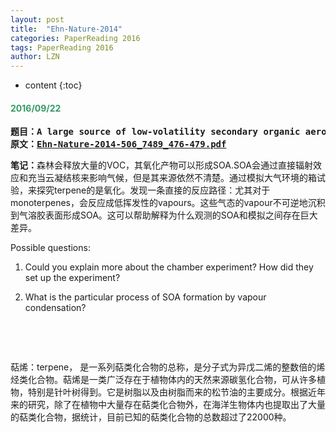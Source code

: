 ```yaml
---
layout: post
title:  "Ehn-Nature-2014" 
categories: PaperReading 2016
tags: PaperReading 2016
author: LZN
---
```


* content
{:toc}

<h4><span style="color: #339966;"><strong>2016/09/22</strong></span></h4>
<pre><strong>题目：A large source of low-volatility secondary organic aerosol</strong>
<strong>原文：<a href="http://202.116.70.21/L_Zealot/workspace/paperhub/warehouse/Ehn-Nature-2014-506_7489_476-479.pdf">Ehn-Nature-2014-506_7489_476-479.pdf</a></strong></pre>
<strong>笔记：</strong>森林会释放大量的VOC，其氧化产物可以形成SOA.SOA会通过直接辐射效应和充当云凝结核来影响气候，但是其来源依然不清楚。通过模拟大气环境的箱试验，来探究terpene的是氧化。发现一条直接的反应路径：尤其对于monoterpenes，会反应成低挥发性的vapours。这些气态的vapour不可逆地沉积到气溶胶表面形成SOA。这可以帮助解释为什么观测的SOA和模拟之间存在巨大差异。

Possible questions:

1. Could you explain more about the chamber experiment? How did they set up the experiment?

2. What is the particular process of SOA formation by vapour condensation?

&nbsp;

&nbsp;

萜烯：terpene， 是一系列萜类化合物的总称，是分子式为异戊二烯的整数倍的烯烃类化合物。萜烯是一类广泛存在于植物体内的天然来源碳氢化合物，可从许多植物，特别是针叶树得到。它是树脂以及由树脂而来的松节油的主要成分。根据近年来的研究，除了在植物中大量存在萜类化合物外，在海洋生物体内也提取出了大量的萜类化合物，据统计，目前已知的萜类化合物的总数超过了22000种。

&nbsp;